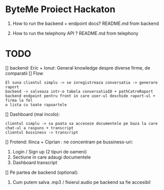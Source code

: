 # ByteMe Proiect Hackaton

1. How to run the backend + endpoint docs? README.md from backend

2. How to run the telephony API ? README.md from telephony

# TODO

[] backend: Eric + Ionut: General knowledge despre diverse firme, de comparatii
[] Flow

```
El suna clientul simplu -> se inregistreaza conversatia -> generare raport
backend -> salveaza intr-o tabela conversatiaID + pathCatreRaport
backend endpoint pentru front in care user-ul deschide raport-ul + firma la fel
o lista cu toate rapoartele
```

[] Dashboard (mai incolo):

```
clientul simplu -> sa poata sa acceseze documentele pe baza la care chat-ul a raspuns + transcript
clientul bussiness -> transcript
```

[] Frotend: Ilinca + Ciprian : ne concentram pe bussiness-uri:

1. Login / Sign up (2 tipuri de oameni)
2. Sectiune in care adaugi documentele
3. Dashboard transcript

[] Pe partea de backend (optional):

1. Cum putem salva .mp3 / fisierul audio pe backend sa fie accesibil
